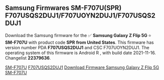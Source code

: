 <h2>Samsung Firmwares SM-F707U(SPR) F707USQS2DUJ1/F707UOYN2DUJ1/F707USQS2DUJ1</h2>
Download the Samsung firmware for the ✅ <strong>Samsung Galaxy Z Flip 5G </strong> ⭐ <strong>SM-F707U</strong> with product code <strong>SPR</strong> <strong> from United States</strong>. This firmware has version number PDA <strong>F707USQS2DUJ1</strong> and CSC F707UOYN2DUJ1. The operating system of this firmware is Android R , with build date 2021-11-16. Changelist <strong>22379636</strong>.


[SM-F707U](https://samfirm.shop/samsung/model/SM-F707U)
[F707USQS2DUJ1](https://samfirm.shop/samsung/pda/F707USQS2DUJ1)
[Download Firmware Samsung Galaxy Z Flip 5G SM-F707U](https://samfirm.shop/samsung/firmware/475006)
